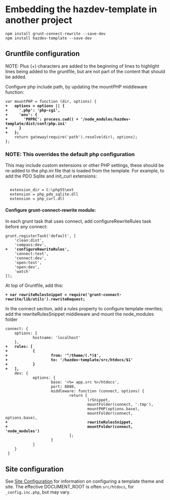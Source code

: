 Embedding the hazdev-template in another project
================================================


<pre><code>npm install grunt-connect-rewrite --save-dev
npm install hazdev-template --save-dev</code></pre>


## Gruntfile configuration

NOTE: Plus (+) characters are added to the beginning of lines to highlight lines
being added to the gruntfile, but are not part of the content that should be
added.

Configure php include path, by updating the mountPHP middleware function:

<pre><code>var mountPHP = function (dir, options) {<strong>
+	options = options || {
+	  '.php': 'php-cgi',
+	  'env': {
+	    'PHPRC': process.cwd() + '/node_modules/hazdev-template/dist/conf/php.ini'
+	  }
+	};</strong>
	return gateway(require('path').resolve(dir), options);
};
</code></pre>

### NOTE: This overrides the default php configuration
This may include custom extensions or other PHP settings, these should be
re-added to the php.ini file that is loaded from the template.
For example, to add the PDO Sqlite and init_curl extensions:
<pre><code>
  extension_dir = C:\php55\ext
  extension = php_pdo_sqlite.dll
  extension = php_curl.dll
</code></pre>

#### Configure grunt-connect-rewrite module:

In each grunt task that uses connect, add configureRewriteRules task before any
connect:

<pre><code>grunt.registerTask('default', [
    'clean:dist',
    'compass:dev',<strong>
+   'configureRewriteRules',</strong>
    'connect:test',
    'connect:dev',
    'open:test',
    'open:dev',
    'watch'
]);
</code></pre>

At top of Gruntfile, add this:

<pre><code><strong>+ var rewriteRulesSnippet = require('grunt-connect-rewrite/lib/utils').rewriteRequest;</strong>
</code></pre>


In the connect section, add a rules property to configure template rewrites; add
the rewriteRulesSnippet middleware and mount the node_modules folder

<pre><code>connect: {
    options: {
            hostname: 'localhost'
    },<strong>
+   rules: [
+           {
+                   from: '^/theme/(.*)$',
+                   to: '/hazdev-template/src/htdocs/$1'
+           }
+   ],</strong>
    dev: {
            options: {
                    base: '<%= app.src %>/htdocs',
                    port: 8080,
                    middleware: function (connect, options) {
                            return [
                                    lrSnippet,
                                    mountFolder(connect, '.tmp'),
                                    mountPHP(options.base),
                                    mountFolder(connect, options.base),<strong>
+                                   rewriteRulesSnippet,
+                                   mountFolder(connect, 'node_modules')</strong>
                            ];
                    }
            }
    }
 }
</code></pre>


## Site configuration

See [Site Configuration](siteConfiguration.md) for information on configuring a
template theme and site.  The effective DOCUMENT_ROOT is often `src/htdocs`, for
`_config.inc.php`, but may vary.

